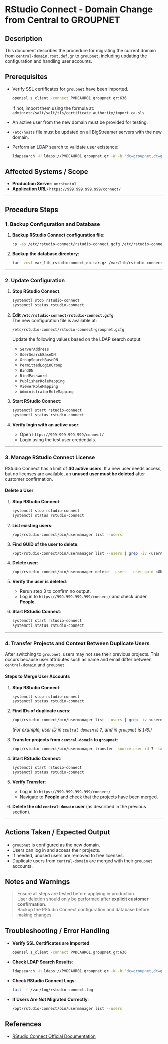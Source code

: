 # RStudio Connect - Domain Change from Central to GROUPNET

## Description
This document describes the procedure for migrating the current domain from `central-domain.root.def.gr` to `groupnet`, including updating the configuration and handling user accounts.

## Prerequisites
- Verify SSL certificates for `groupnet` have been imported.
  ```bash
  openssl s_client -connect PVDCAHR01.groupnet.gr:636
  ```
  If not, import them using the formula at:
  `admin:etc/salt/salt/tls/certificate_authority/import_ca.sls`
  
- An active user from the new domain must be provided for testing.
- `/etc/hosts` file must be updated on all BigStreamer servers with the new domain.
- Perform an LDAP search to validate user existence:
  ```bash
  ldapsearch -H ldaps://PVDCAHR01.groupnet.gr -W -b "dc=groupnet,dc=gr" -D "<Bind User sAMAccountName>" '(sAMAccountName=...)'
  ```

## Affected Systems / Scope
- **Production Server:** `unrstudio1`
- **Application URL:** `https://999.999.999.999/connect/`

---

## Procedure Steps

### **1. Backup Configuration and Database**
1. **Backup RStudio Connect configuration file**:
   ```bash
   cp -ap /etc/rstudio-connect/rstudio-connect.gcfg /etc/rstudio-connect/rstudio-connect-central.gcfg
   ```

2. **Backup the database directory**:
   ```bash
   tar -zcvf var_lib_rstudioconnect_db.tar.gz /var/lib/rstudio-connect/db/
   ```

---

### **2. Update Configuration**
1. **Stop RStudio Connect**:
   ```bash
   systemctl stop rstudio-connect
   systemctl status rstudio-connect
   ```

2. **Edit `/etc/rstudio-connect/rstudio-connect.gcfg`**  
   The new configuration file is available at:
   ```bash
   /etc/rstudio-connect/rstudio-connect-groupnet.gcfg
   ```
   Update the following values based on the LDAP search output:
   - `ServerAddress`
   - `UserSearchBaseDN`
   - `GroupSearchBaseDN`
   - `PermittedLoginGroup`
   - `BindDN`
   - `BindPassword`
   - `PublisherRoleMapping`
   - `ViewerRoleMapping`
   - `AdministratorRoleMapping`

3. **Start RStudio Connect**:
   ```bash
   systemctl start rstudio-connect
   systemctl status rstudio-connect
   ```

4. **Verify login with an active user**:
   - Open `https://999.999.999.999/connect/`
   - Login using the test user credentials.

---

### **3. Manage RStudio Connect License**
RStudio Connect has a limit of **40 active users**. If a new user needs access, but no licenses are available, an **unused user must be deleted** after customer confirmation.

#### **Delete a User**
1. **Stop RStudio Connect**:
   ```bash
   systemctl stop rstudio-connect
   systemctl status rstudio-connect
   ```

2. **List existing users**:
   ```bash
   /opt/rstudio-connect/bin/usermanager list --users
   ```

3. **Find GUID of the user to delete**:
   ```bash
   /opt/rstudio-connect/bin/usermanager list --users | grep -iv <username>
   ```

4. **Delete user**:
   ```bash
   /opt/rstudio-connect/bin/usermanager delete --users --user-guid <GUID>
   ```

5. **Verify the user is deleted**:
   - Rerun step 3 to confirm no output.
   - Log in to `https://999.999.999.999/connect/` and check under **People**.

6. **Start RStudio Connect**:
   ```bash
   systemctl start rstudio-connect
   systemctl status rstudio-connect
   ```

---

### **4. Transfer Projects and Context Between Duplicate Users**
After switching to `groupnet`, users may not see their previous projects. This occurs because user attributes such as name and email differ between `central-domain` and `groupnet`.

#### **Steps to Merge User Accounts**
1. **Stop RStudio Connect**:
   ```bash
   systemctl stop rstudio-connect
   systemctl status rstudio-connect
   ```

2. **Find IDs of duplicate users**:
   ```bash
   /opt/rstudio-connect/bin/usermanager list --users | grep -iv <username>
   ```
   *(For example, user ID in `central-domain` is `7`, and in `groupnet` is `145`.)*

3. **Transfer projects from `central-domain` to `groupnet`**:
   ```bash
   /opt/rstudio-connect/bin/usermanager transfer -source-user-id 7 -target-user-id 145
   ```

4. **Start RStudio Connect**:
   ```bash
   systemctl start rstudio-connect
   systemctl status rstudio-connect
   ```

5. **Verify Transfer**:
   - Log in to `https://999.999.999.999/connect/`
   - Navigate to **People** and check that the projects have been merged.

6. **Delete the old `central-domain` user** (as described in the previous section).

---

## Actions Taken / Expected Output
- `groupnet` is configured as the new domain.
- Users can log in and access their projects.
- If needed, unused users are removed to free licenses.
- Duplicate users from `central-domain` are merged with their `groupnet` accounts.

## Notes and Warnings
> Ensure all steps are tested before applying in production.  
> User deletion should only be performed after **explicit customer confirmation**.  
> Backup the RStudio Connect configuration and database before making changes.  

## Troubleshooting / Error Handling
- **Verify SSL Certificates are Imported**:
  ```bash
  openssl s_client -connect PVDCAHR01.groupnet.gr:636
  ```

- **Check LDAP Search Results**:
  ```bash
  ldapsearch -H ldaps://PVDCAHR01.groupnet.gr -W -b "dc=groupnet,dc=gr" -D "<Bind User sAMAccountName>" '(sAMAccountName=...)'
  ```

- **Check RStudio Connect Logs**:
  ```bash
  tail -f /var/log/rstudio-connect.log
  ```

- **If Users Are Not Migrated Correctly**:
  ```bash
  /opt/rstudio-connect/bin/usermanager list --users
  ```

## References
- [RStudio Connect Official Documentation](https://docs.rstudio.com/connect/)
